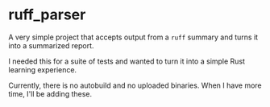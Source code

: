 # ruff_parser
A very simple project that accepts output from a `ruff` summary and turns it into a summarized report.

I needed this for a suite of tests and wanted to turn it into a simple Rust learning experience.

Currently, there is no autobuild and no uploaded binaries. When I have more time, I'll be adding these.
